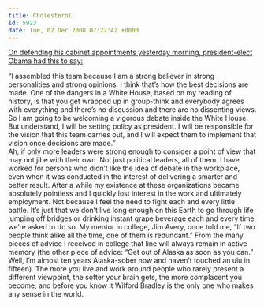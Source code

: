 ```yaml
---
title: Cholesterol.
id: 5923
date: Tue, 02 Dec 2008 07:22:42 +0000
---
```


[On defending his cabinet appointments yesterday morning, president-elect Obama had this to say:](http://blogs.suntimes.com/sweet/2008/12/presidentelect_obama_fifth_pre.html)

<div class="quote">“I assembled this team because I am a strong believer in strong personalities and strong opinions. I think that’s how the best decisions are made. One of the dangers in a White House, based on my reading of history, is that you get wrapped up in group-think and everybody agrees with everything and there’s no discussion and there are no dissenting views. So I am going to be welcoming a vigorous debate inside the White House. But understand, I will be setting policy as president. I will be responsible for the vision that this team carries out, and I will expect them to implement that vision once decisions are made.”</div>Ah, if only more leaders were strong enough to consider a point of view that may not jibe with their own. Not just political leaders, all of them.  
 I have worked for persons who didn’t like the idea of debate in the workplace, even when it was conducted in the interest of delivering a smarter and better result. After a while my existence at these organizations became absolutely pointless and I quickly lost interest in the work and ultimately employment. Not because I feel the need to fight each and every little battle. It’s just that we don’t live long enough on this Earth to go through life jumping off bridges or drinking instant grape beverage each and every time we’re asked to do so.  
 My mentor in college, Jim Avery, once told me, “If two people think alike all the time, one of them is redundant.” From the many pieces of advice I received in college that line will always remain in active memory (the other piece of advice: “Get out of Alaska as soon as you can.” Well, I’m almost ten years Alaska-sober now and haven’t touched an ulu in fifteen). The more you live and work around people who rarely present a different viewpoint, the softer your brain gets, the more complacent you become, and before you know it Wilford Bradley is the only one who makes any sense in the world.


